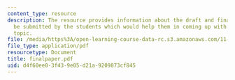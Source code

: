 ```yaml
---
content_type: resource
description: The resource provides information about the draft and final papers to
  be submitted by the students which would help them in coming up with their final
  topic.
file: /media/https%3A/open-learning-course-data-rc.s3.amazonaws.com/11-233-crafting-research-questions-and-qualitative-methodology-fall-2005/d4f60ee03f439e05d21a9209873cf845_finalpaper.pdf
file_type: application/pdf
resourcetype: Document
title: finalpaper.pdf
uid: d4f60ee0-3f43-9e05-d21a-9209873cf845
---
```

